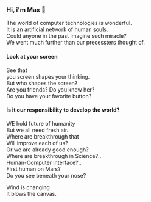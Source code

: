 ### Hi, i'm Max 👋
The world of computer technologies is wonderful.<br/>
It is an artificial network of human souls.<br/>
Could anyone in the past imagine such miracle?<br/>
We went much further than our precessters thought of.<br/>

#### Look at your screen
See that<br/>
you screen shapes your thinking.<br/>
But who shapes the screen?<br/>
Are you friends? Do you know her?<br/>
Do you have your favorite button?<br/>

#### Is it our responsibility to develop the world?
WE hold future of humanity<br/>
But we all need fresh air.<br/>
Where are breakthrough that<br/>
Will improve each of us?<br/>
Or we are already good enough?<br/>
Where are breakthrough in Science?..<br/>
Human-Computer interface?..<br/>
First human on Mars?<br/>
Do you see beneath your nose?<br/>

Wind is changing<br/>
It blows the canvas.

